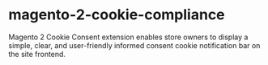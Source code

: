 # magento-2-cookie-compliance
Magento 2 Cookie Consent extension enables store owners to display a simple, clear, and user-friendly informed consent cookie notification bar on the site frontend.
